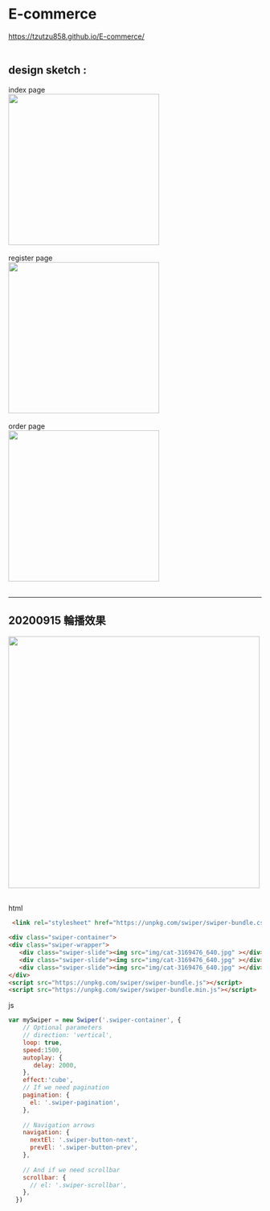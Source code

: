 # E-commerce

https://tzutzu858.github.io/E-commerce/<br />
<br />
## design sketch :<br />
index page<br />
<img src="https://github.com/tzutzu858/E-commerce/blob/master/diagram/index.jpg?raw=true" width="300" ><br /><br />
register page<br />
<img src="https://github.com/tzutzu858/E-commerce/blob/master/diagram/sign_up%E9%A0%81%E9%9D%A2.jpg?raw=true" width="300" ><br /><br />
order page <br />
<img src="https://github.com/tzutzu858/E-commerce/blob/master/diagram/%E8%A8%82%E5%96%AE%E9%A0%81%E9%9D%A2-01.jpg?raw=true" width="300" ><br /><br />
**************************
## 20200915 輪播效果

<img src="https://github.com/tzutzu858/E-commerce/blob/master/diagram/swiper.gif?raw=true" width="500" ><br /><br />


html
```html
 <link rel="stylesheet" href="https://unpkg.com/swiper/swiper-bundle.css">
 
<div class="swiper-container">
<div class="swiper-wrapper">               
   <div class="swiper-slide"><img src="img/cat-3169476_640.jpg" ></div>
   <div class="swiper-slide"><img src="img/cat-3169476_640.jpg" ></div>
   <div class="swiper-slide"><img src="img/cat-3169476_640.jpg" ></div>    
</div>
<script src="https://unpkg.com/swiper/swiper-bundle.js"></script>
<script src="https://unpkg.com/swiper/swiper-bundle.min.js"></script>
```


js
```js
var mySwiper = new Swiper('.swiper-container', {
    // Optional parameters
    // direction: 'vertical',
    loop: true,
    speed:1500,
    autoplay: {
       delay: 2000,
    },
    effect:'cube',
    // If we need pagination
    pagination: {
      el: '.swiper-pagination',
    },
  
    // Navigation arrows
    navigation: {
      nextEl: '.swiper-button-next',
      prevEl: '.swiper-button-prev',
    },
  
    // And if we need scrollbar
    scrollbar: {
      // el: '.swiper-scrollbar',
    },
  })
  ```

